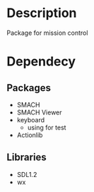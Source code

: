 # Description
Package for mission control

# Dependecy
## Packages
- SMACH
- SMACH Viewer
- keyboard 
  - using for test
- Actionlib
## Libraries
- SDL1.2
- wx
